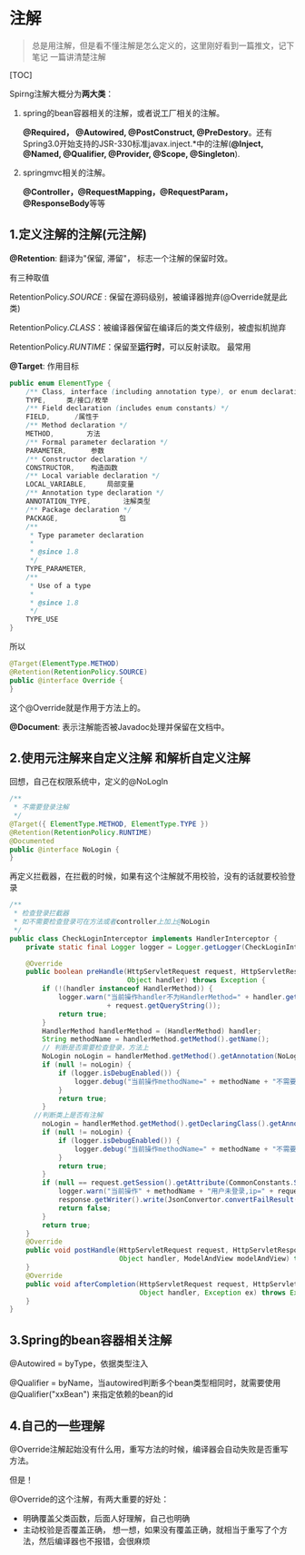 # 注解

> 总是用注解，但是看不懂注解是怎么定义的，这里刚好看到一篇推文，记下笔记
一篇讲清楚注解

[TOC]

Spirng注解大概分为**两大类**：

1. spring的bean容器相关的注解，或者说工厂相关的注解。

   **@Required， @Autowired, @PostConstruct, @PreDestory**。还有Spring3.0开始支持的JSR-330标准javax.inject.*中的注解(**@Inject, @Named, @Qualifier, @Provider, @Scope, @Singleton**).

2. springmvc相关的注解。

   **@Controller，@RequestMapping，@RequestParam， @ResponseBody**等等

## 1.定义注解的注解(元注解)

**@Retention**:  翻译为"保留, 滞留"， 标志一个注解的保留时效。

有三种取值

RetentionPolicy.*SOURCE* : 保留在源码级别，被编译器抛弃(@Override就是此类)

RetentionPolicy.*CLASS*：被编译器保留在编译后的类文件级别，被虚拟机抛弃

RetentionPolicy.*RUNTIME*：保留至**运行时**，可以反射读取。  最常用



**@Target**: 作用目标

```java
public enum ElementType {
    /** Class, interface (including annotation type), or enum declaration */
    TYPE,     类/接口/枚举
    /** Field declaration (includes enum constants) */
    FIELD,      /属性于
    /** Method declaration */
    METHOD,        方法
    /** Formal parameter declaration */
    PARAMETER,      参数
    /** Constructor declaration */
    CONSTRUCTOR,    构造函数
    /** Local variable declaration */
    LOCAL_VARIABLE,     局部变量
    /** Annotation type declaration */
    ANNOTATION_TYPE,        注解类型
    /** Package declaration */
    PACKAGE,               包
    /**
     * Type parameter declaration
     *
     * @since 1.8
     */
    TYPE_PARAMETER,
    /**
     * Use of a type
     *
     * @since 1.8
     */
    TYPE_USE
}
```

所以

```java
@Target(ElementType.METHOD)
@Retention(RetentionPolicy.SOURCE)
public @interface Override {
}
```

这个@Override就是作用于方法上的。



**@Document**: 表示注解能否被Javadoc处理并保留在文档中。



## 2.使用元注解来自定义注解   和解析自定义注解

回想，自己在权限系统中，定义的@NoLogIn

```java
/**
 * 不需要登录注解
 */
@Target({ ElementType.METHOD, ElementType.TYPE })
@Retention(RetentionPolicy.RUNTIME)
@Documented
public @interface NoLogin {
}
```

再定义拦截器，在拦截的时候，如果有这个注解就不用校验，没有的话就要校验登录

```java
/**
 * 检查登录拦截器
 * 如不需要检查登录可在方法或者controller上加上@NoLogin
 */
public class CheckLoginInterceptor implements HandlerInterceptor {
    private static final Logger logger = Logger.getLogger(CheckLoginInterceptor.class);

    @Override
    public boolean preHandle(HttpServletRequest request, HttpServletResponse response,
                             Object handler) throws Exception {
        if (!(handler instanceof HandlerMethod)) {
            logger.warn("当前操作handler不为HandlerMethod=" + handler.getClass().getName() + ",req="
                        + request.getQueryString());
            return true;
        }
        HandlerMethod handlerMethod = (HandlerMethod) handler;
        String methodName = handlerMethod.getMethod().getName();
        // 判断是否需要检查登录，方法上
        NoLogin noLogin = handlerMethod.getMethod().getAnnotation(NoLogin.class);
        if (null != noLogin) {
            if (logger.isDebugEnabled()) {
                logger.debug("当前操作methodName=" + methodName + "不需要检查登录情况");
            }
            return true;
        }
      //判断类上是否有注解
        noLogin = handlerMethod.getMethod().getDeclaringClass().getAnnotation(NoLogin.class);
        if (null != noLogin) {
            if (logger.isDebugEnabled()) {
                logger.debug("当前操作methodName=" + methodName + "不需要检查登录情况");
            }
            return true;
        }
        if (null == request.getSession().getAttribute(CommonConstants.SESSION_KEY_USER)) {
            logger.warn("当前操作" + methodName + "用户未登录,ip=" + request.getRemoteAddr());
            response.getWriter().write(JsonConvertor.convertFailResult(ErrorCodeEnum.NOT_LOGIN).toString()); // 返回错误信息
            return false;
        }
        return true;
    }
    @Override
    public void postHandle(HttpServletRequest request, HttpServletResponse response,
                           Object handler, ModelAndView modelAndView) throws Exception {
    }
    @Override
    public void afterCompletion(HttpServletRequest request, HttpServletResponse response,
                                Object handler, Exception ex) throws Exception {
    }
}
```



## 3.Spring的bean容器相关注解

@Autowired     =    byType，依据类型注入

@Qualifier       =   byName，当autowired判断多个bean类型相同时，就需要使用@Qualifier("xxBean") 来指定依赖的bean的id





## 4.自己的一些理解

@Override注解起始没有什么用，重写方法的时候，编译器会自动失败是否重写方法。

但是！

@Override的这个注解，有两大重要的好处：

- 明确覆盖父类函数，后面人好理解，自己也明确
- 主动校验是否覆盖正确，  想一想，如果没有覆盖正确，就相当于重写了个方法，然后编译器也不报错，会很麻烦


